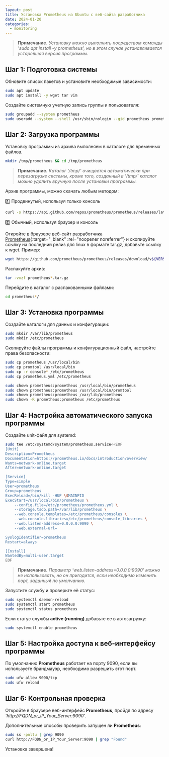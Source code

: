 ```yaml
---
layout: post
title: Установка Prometheus на Ubuntu с веб-сайта разработчика
date: 2024-01-20
categories:
  - monitoring
---
```


<!-- # Установка **Prometheus** на **Ubuntu** с веб-сайта разработчика -->

> **Примечание.** *Установку можно выполнить посредством команды 'sudo apt install -y prometheus', но в этом случае устанавливается устаревшая версия программы.*

## Шаг 1: Подготовка системы

Обновите список пакетов и установите необходимые зависимости:

```sh
sudo apt update
sudo apt install -y wget tar vim
```

Создайте системную учетную запись группы и пользователя:

```sh
sudo groupadd --system prometheus
sudo useradd --system --shell /usr/sbin/nologin --gid prometheus prometheus
```

## Шаг 2: Загрузка программы

Установку программы из архива выполняем в каталоге для временных файлов.

```sh
mkdir /tmp/prometheus && cd /tmp/prometheus
```

> **Примечание.** *Каталог '/tmp/' очищается автоматически при перезагрузке системы, кроме того, созданный в '/tmp/' каталог можно удалить вручную после установки программы.*

Архив программы, можно скачать любым методом:

:one: Продвинутый, используя только консоль

```sh
curl -s https://api.github.com/repos/prometheus/prometheus/releases/latest | grep browser_download_url | grep linux-amd64 | cut -d '"' -f 4 | wget -qi -
```

:two: Обычный, используя браузер и консоль

Откройте в браузере веб-сайт разработчика [Prometheus](https://prometheus.io/download/#prometheus){:target="_blank" :rel="noopener noreferrer"} и скопируйте ссылку на последний релиз для linux в формате tar.gz, добавьте ссылку к wget. Пример:

```sh
wget https://github.com/prometheus/prometheus/releases/download/v${VERSION}/prometheus-${VERSION}.linux-amd64.tar.gz
```

Распакуйте архив:

```sh
tar -vxzf prometheus*.tar.gz
```

Перейдите в каталог с распакованными файлами:

```sh
cd prometheus*/
```

## Шаг 3: Установка программы

Создайте каталоги для данных и конфигурации:

```sh
sudo mkdir /var/lib/prometheus
sudo mkdir /etc/prometheus
```

Скопируйте файлы программы и конфигурационный файл, настройте права безопасности:

```sh
sudo cp prometheus /usr/local/bin
sudo cp promtool /usr/local/bin
sudo cp -r console* /etc/prometheus
sudo cp prometheus.yml /etc/prometheus

sudo chown prometheus:prometheus /usr/local/bin/prometheus
sudo chown prometheus:prometheus /usr/local/bin/promtool
sudo chown prometheus:prometheus /var/lib/prometheus
sudo chown -R prometheus:prometheus /etc/prometheus
```

## Шаг 4: Настройка автоматического запуска программы

Создайте unit-файл для systemd:

```sh
sudo tee /etc/systemd/system/prometheus.service<<EOF
[Unit]
Description=Prometheus
Documentation=https://prometheus.io/docs/introduction/overview/
Wants=network-online.target
After=network-online.target

[Service]
Type=simple
User=prometheus
Group=prometheus
ExecReload=/bin/kill -HUP \$MAINPID
ExecStart=/usr/local/bin/prometheus \
    --config.file=/etc/prometheus/prometheus.yml \
    --storage.tsdb.path=/var/lib/prometheus \
    --web.console.templates=/etc/prometheus/consoles \
    --web.console.libraries=/etc/prometheus/console_libraries \
    --web.listen-address=0.0.0.0:9090 \
    --web.external-url=

SyslogIdentifier=prometheus
Restart=always

[Install]
WantedBy=multi-user.target
EOF
```

> **Примечание.** *Параметр 'web.listen-address=0.0.0.0:9090' можно не использовать, но он пригодится, если необходимо изменить порт, заданный по умолчанию.*

Запустите службу и проверьте её статус:

```sh
sudo systemctl daemon-reload
sudo systemctl start prometheus
sudo systemctl status prometheus
```

Если статус службы **active (running)** добавьте ее в автозагрузку:

```sh
sudo systemctl enable prometheus
```

## Шаг 5: Настройка доступа к веб-интерфейсу программы

По умолчанию **Prometheus** работает на порту 9090, если вы используете брандмауэр, необходимо разрешить этот порт.

```sh
sudo ufw allow 9090/tcp
sudo ufw reload
```

## Шаг 6: Контрольная проверка

Откройте в браузере веб-интерфейс **Prometheus**, пройдя по адресу *'http://FQDN_or_IP_Your_Server:9090'*.

Дополнительные способы проверить запущен ли **Prometheus**:

```sh
sudo ss -pnltu | grep 9090
curl http://FQDN_or_IP_Your_Server:9090 | grep "Found"
```

Установка завершена!
